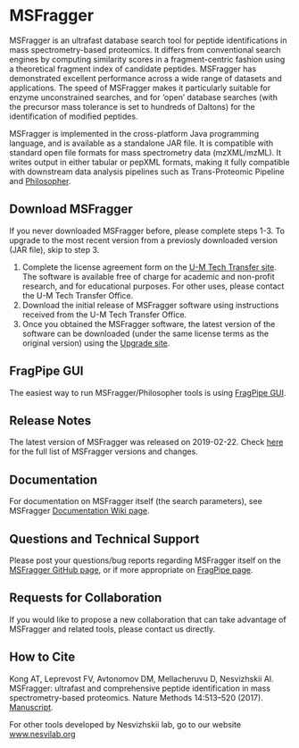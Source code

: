 # MSFragger
MSFragger is an ultrafast database search tool for peptide identifications in mass spectrometry-based proteomics.  It differs from conventional search engines by computing similarity scores in a fragment-centric fashion using a theoretical fragment index of candidate peptides. MSFragger has demonstrated excellent performance across a wide range of datasets and applications. The speed of MSFragger makes it particularly suitable for enzyme unconstrained searches, and for ‘open’ database searches (with the precursor mass tolerance is set to hundreds of Daltons) for the identification of modified peptides. 

MSFragger is implemented in the cross-platform Java programming language, and is available as a standalone JAR file. It is compatible with standard open file formats for mass spectrometry data (mzXML/mzML). It writes output in either tabular or pepXML formats, making it fully compatible with downstream data analysis pipelines such as Trans-Proteomic Pipeline and [Philosopher](https://nesvilab.github.io/philosopher/).

## Download MSFragger
If you never downloaded MSFragger before, please complete steps 1-3. To upgrade to the most recent version from a previosly downloaded version (JAR file), skip to step 3.

1.	Complete the license agreement form on the [U-M Tech Transfer site](http://inventions.umich.edu/technologies/7143_msfragger-ultrafast-and-comprehensive-identification-of-peptides-from-tandem-mass-spectra). The software is available free of charge for academic and non-profit research, and for educational purposes. For other uses, please contact the U-M Tech Transfer Office.
2.	Download the initial release of MSFragger software using instructions received from the U-M Tech Transfer Office.
3.	Once you obtained the MSFragger software, the latest version of the software can be downloaded (under the same license terms as the original version) using the [Upgrade site](https://msfragger.arsci.com/upgrader/). 

## FragPipe GUI
The easiest way to run MSFragger/Philosopher tools is using [FragPipe GUI](https://github.com/Nesvilab/FragPipe).

## Release Notes
The latest version of MSFragger was released on 2019-02-22.
Check [here](CHANGELOG.md) for the full list of MSFragger versions and changes.
 
## Documentation
For documentation on MSFragger itself (the search parameters), see MSFragger [Documentation Wiki page](https://github.com/Nesvilab/MSFragger/wiki).  

## Questions and Technical Support
Please post your questions/bug reports regarding MSFragger itself on the [MSFragger GitHub page](https://github.com/Nesvilab/MSFragger), or if more appropriate on [FragPipe page](https://github.com/Nesvilab/FragPipe).

## Requests for Collaboration
If you would like to propose a new collaboration that can take advantage of MSFragger and related tools, please contact us directly. 

## How to Cite
Kong AT, Leprevost FV, Avtonomov DM, Mellacheruvu D, Nesvizhskii AI. MSFragger: ultrafast and comprehensive peptide identification in mass spectrometry-based proteomics. Nature Methods 14:513–520 (2017). [Manuscript](https://www.nature.com/articles/nmeth.4256). 

For other tools developed by Nesvizhskii lab, go to our website www.nesvilab.org
